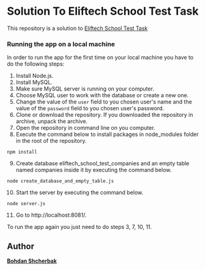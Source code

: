 # Solution To Eliftech School Test Task

This repository is a solution to [Eliftech School Test Task](https://docs.google.com/document/d/120dL3A0v8EWTbetQbeFOBhWUyD4DFRLQNCQoTMW54To/edit)

### Running the app on a local machine

In order to run the app for the first time on your local machine you have to do the following steps:

1. Install Node.js.
2. Install MySQL.
3. Make sure MySQL server is running on your computer.
4. Choose MySQL user to work with the database or create a new one.
5. Change the value of the `user` field to you chosen user's name and the value of the `password` field to you chosen user's password.
6. Clone or download the repository. If you downloaded the repository in archive, unpack the archive.
7. Open the repository in command line on you computer.
8. Execute the command below to install packages in node_modules folder in the root of the repository.
```
npm install
```
9. Create database eliftech_school_test_companies and an empty table named companies inside it by executing the command below.
```
node create_database_and_empty_table.js
```
10. Start the server by executing the command below.
```
node server.js
```
11. Go to http://localhost:8081/.

To run the app again you just need to do steps 3, 7, 10, 11.

## Author

**[Bohdan Shcherbak](https://github.com/ibodi)**
